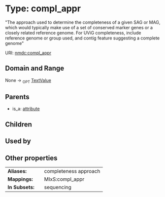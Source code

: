 
# Type: compl_appr


"The approach used to determine the completeness of a given SAG or MAG, which would typically make use of a set of conserved marker genes or a closely related reference genome. For UViG completeness, include reference genome or group used, and contig feature suggesting a complete genome"

URI: [nmdc:compl_appr](https://microbiomedata/meta/compl_appr)


## Domain and Range

None ->  <sub>OPT</sub> [TextValue](TextValue.md)

## Parents

 *  is_a: [attribute](attribute.md)

## Children


## Used by


## Other properties

|  |  |  |
| --- | --- | --- |
| **Aliases:** | | completeness approach |
| **Mappings:** | | MIxS:compl_appr |
| **In Subsets:** | | sequencing |


